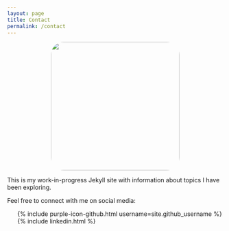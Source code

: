 ```yaml
---
layout: page
title: Contact
permalink: /contact
---
```

<style>
img {
    border-radius: 10%;
    display: block;
    margin: 0 auto;
}
</style>
<img src="../static/AP_PA.jpg" width="300">

This is my work-in-progress Jekyll site with information about topics I have been exploring.

Feel free to connect with me on social media:

<ul style="list-style: none;">
<li>{% include purple-icon-github.html username=site.github_username %}</li>
<li>{% include linkedin.html %}</li>
</ul>
